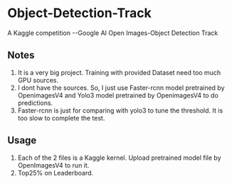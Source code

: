 # Object-Detection-Track
A Kaggle competition --Google AI Open Images-Object Detection Track
## Notes
1. It is a very big project. Training with provided Dataset need too much GPU sources. 
2. I dont have the sources. So, I just use Faster-rcnn model pretrained  by OpenimagesV4 and Yolo3 model pretrained by OpenimagesV4 to do  predictions.
3. Faster-rcnn is just for comparing with yolo3 to tune the threshold. It is too slow to complete the test. 
## Usage
1. Each of the 2 files is a Kaggle kernel. Upload pretrained model file by OpenImagesV4 to run it.
2. Top25% on Leaderboard.

